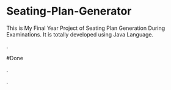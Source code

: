 # Seating-Plan-Generator

This is My Final Year Project of Seating Plan Generation During Examinations. It is totally developed using Java Language.

































































































































































































.





















































#Done










































































































.




































































































































































































































































































































































































































































































.







































